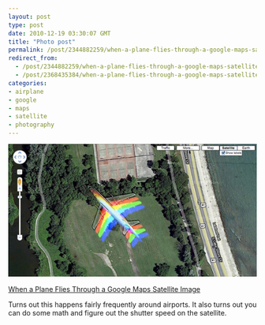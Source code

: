 ```yaml
---
layout: post
type: post
date: 2010-12-19 03:30:07 GMT
title: "Photo post"
permalink: /post/2344882259/when-a-plane-flies-through-a-google-maps-satellite
redirect_from: 
  - /post/2344882259/when-a-plane-flies-through-a-google-maps-satellite
  - /post/2368435384/when-a-plane-flies-through-a-google-maps-satellite
categories:
- airplane
- google
- maps
- satellite
- photography
---
```

![](/assets/images/tumblr_ldk1fm9Vdp1qb098no1_640.jpg)

<a href="http://www.theatlantic.com/technology/archive/2010/12/picture-of-the-day-when-a-plane-flies-through-a-google-maps-satellite-image/67701/">When a Plane Flies Through a Google Maps Satellite Image</a>

Turns out this happens fairly frequently around airports. It also turns out you can do some math and figure out the shutter speed on the satellite.